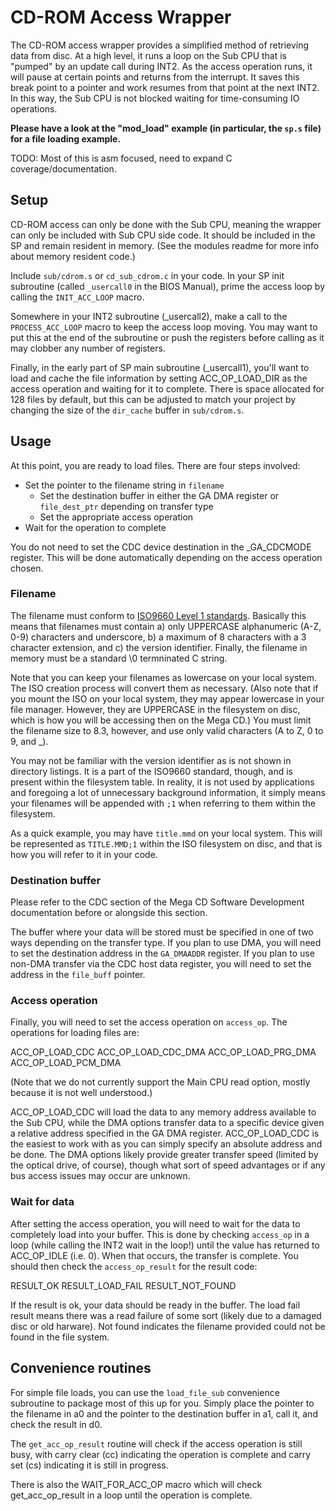 
# CD-ROM Access Wrapper
The CD-ROM access wrapper provides a simplified method of retrieving data from disc. At a high level, it runs a loop on the Sub CPU that is "pumped" by an update call during INT2. As the access operation runs, it will pause at certain points and returns from the interrupt. It saves this break point to a pointer and work resumes from that point at the next INT2. In this way, the Sub CPU is not blocked waiting for time-consuming IO operations.

**Please have a look at the "mod_load" example (in particular, the `sp.s` file) for a file loading example.**

TODO: Most of this is asm focused, need to expand C coverage/documentation.

## Setup
CD-ROM access can only be done with the Sub CPU, meaning the wrapper can only be included with Sub CPU side code. It should be included in the SP and remain resident in memory. (See the modules readme for more info about memory resident code.)

Include `sub/cdrom.s` or `cd_sub_cdrom.c` in your code. In your SP init subroutine (called `_usercall0` in the BIOS Manual), prime the access loop by calling the `INIT_ACC_LOOP` macro.

Somewhere in your INT2 subroutine (_usercall2), make a call to the `PROCESS_ACC_LOOP` macro to keep the access loop moving. You may want to put this at the end of the subroutine or push the registers before calling as it may clobber any number of registers.

Finally, in the early part of SP main subroutine (_usercall1), you'll want to load and cache the file information by setting ACC_OP_LOAD_DIR as the access operation and waiting for it to complete. There is space allocated for 128 files by default, but this can be adjusted to match your project by changing the size of the `dir_cache` buffer in `sub/cdrom.s`.

## Usage
At this point, you are ready to load files. There are four steps involved:
  - Set the pointer to the filename string in `filename`
	- Set the destination buffer in either the GA DMA register or `file_dest_ptr` depending on transfer type
	- Set the appropriate access operation
  - Wait for the operation to complete

You do not need to set the CDC device destination in the _GA_CDCMODE register. This will be done automatically depending on the access operation chosen.

### Filename
The filename must conform to [ISO9660 Level 1 standards](https://wiki.osdev.org/ISO_9660#Filenames). Basically this means that filenames must contain a) only UPPERCASE alphanumeric (A-Z, 0-9) characters and underscore, b) a maximum of 8 characters with a 3 character extension, and c) the version identifier. Finally, the filename in memory must be a standard \0 termninated C string.

Note that you can keep your filenames as lowercase on your local system. The ISO creation process will convert them as necessary. (Also note that if you mount the ISO on your local system, they may appear lowercase in your file manager. However, they are UPPERCASE in the filesystem on disc, which is how you will be accessing then on the Mega CD.) You must limit the filename size to 8.3, however, and use only valid characters (A to Z, 0 to 9, and _).

You may not be familiar with the version identifier as is not shown in directory listings. It is a part of the ISO9660 standard, though, and is present within the filesystem table. In reality, it is not used by applications and foregoing a lot of unnecessary background information, it simply means your filenames will be appended with `;1` when referring to them within the filesystem.

As a quick example, you may have `title.mmd` on your local system. This will be represented as `TITLE.MMD;1` within the ISO filesystem on disc, and that is how you will refer to it in your code.

### Destination buffer
Please refer to the CDC section of the Mega CD Software Development documentation before or alongside this section.

The buffer where your data will be stored must be specified in one of two ways depending on the transfer type. If you plan to use DMA, you will need to set the destination address in the `GA_DMAADDR` register. If you plan to use non-DMA transfer via the CDC host data register, you will need to set the address in the `file_buff` pointer.

### Access operation
Finally, you will need to set the access operation on `access_op`. The operations for loading files are:

  ACC_OP_LOAD_CDC
  ACC_OP_LOAD_CDC_DMA
  ACC_OP_LOAD_PRG_DMA
  ACC_OP_LOAD_PCM_DMA

(Note that we do not currently support the Main CPU read option, mostly because it is not well understood.)

ACC_OP_LOAD_CDC will load the data to any memory address available to the Sub CPU, while the DMA options transfer data to a specific device given a relative address specified in the GA DMA register. ACC_OP_LOAD_CDC is the easiest to work with as you can simply specify an absolute address and be done. The DMA options likely provide greater transfer speed (limited by the optical drive, of course), though what sort of speed advantages or if any bus access issues may occur are unknown.

### Wait for data
After setting the access operation, you will need to wait for the data to completely load into your buffer. This is done by checking `access_op` in a loop (while calling the INT2 wait in the loop!) until the value has returned to ACC_OP_IDLE (i.e. 0). When that occurs, the transfer is complete. You should then check the `access_op_result` for the result code:

  RESULT_OK
	RESULT_LOAD_FAIL
	RESULT_NOT_FOUND

If the result is ok, your data should be ready in the buffer. The load fail result means there was a read failure of some sort (likely due to a damaged disc or old harware). Not found indicates the filename provided could not be found in the file system.

## Convenience routines
For simple file loads, you can use the `load_file_sub` convenience subroutine to package most of this up for you. Simply place the pointer to the filename in a0 and the pointer to the destination buffer in a1, call it, and check the result in d0.

The `get_acc_op_result` routine will check if the access operation is still busy, with carry clear (cc) indicating the operation is complete and carry set (cs) indicating it is still in progress.

There is also the WAIT_FOR_ACC_OP macro which will check get_acc_op_result in a loop until the operation is complete.
